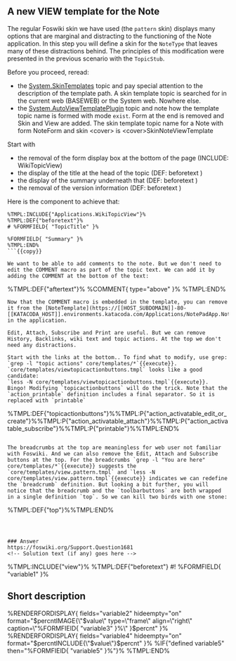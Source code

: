 <!-- Scenario text goes here -->
## A new VIEW template for the Note
The regular Foswiki skin we have used (the `pattern` skin) displays many options that are marginal and distracting to the functioning of the Note application. In this step you will define a skin for the `NoteType` that leaves many of these distractions behind. The principles of this modification were presented in the previous scenario with the `TopicStub`. 

Before you proceed, reread:
*  the [System.SkinTemplates](https://[[HOST_SUBDOMAIN]]-80-[[KATACODA_HOST]].environments.katacoda.com/System.SkinTemplates) topic and pay special attention to the description of the template path. A skin template topic is searched for in the current web (BASEWEB) or the System web. Nowhere else.
* the [System.AutoViewTemplatePlugin](https://[[HOST_SUBDOMAIN]]-80-[[KATACODA_HOST]].environments.katacoda.com/System.AutoViewTemplatePlugin) topic and note how the template topic name is formed with mode `exist`. Form at the end is removed and Skin and View are added. The skin template topic name for a Note with form NoteForm and skin &lt;cover> is &lt;cover>SkinNoteViewTemplate

Start with 
* the removal of the form display box at the bottom of the page (INCLUDE: WikiTopicView)
* the display of the title at the head of the topic (DEF: beforetext )
* the display of the summary underneath that (DEF: beforetext )
* the removal of the version information (DEF: beforetext )

Here is the component to achieve that:
```
%TMPL:INCLUDE{"Applications.WikiTopicView"}%
%TMPL:DEF{"beforetext"}%
# %FORMFIELD{ "TopicTitle" }%

%FORMFIELD{ "Summary" }%
%TMPL:END%
```{{copy}}

We want to be able to add comments to the note. But we don't need to edit the COMMENT macro as part of the topic text. We can add it by adding the COMMENT at the bottom of the text:
```
%TMPL:DEF{"aftertext"}%
%COMMENT{ type="above" }%
%TMPL:END%
```{{copy}}
Now that the COMMENT macro is embedded in the template, you can remove it from the [NoteTemplate](https://[[HOST_SUBDOMAIN]]-80-[[KATACODA_HOST]].environments.katacoda.com/Applications/NotePadApp.NoteTemplate) in the application.

Edit, Attach, Subscribe and Print are useful. But we can remove History, Backlinks, wiki text and topic actions. At the top we don't need any distractions. 

Start with the links at the bottom.. To find what to modify, use grep:
`grep -l "topic actions" core/templates/*`{{execute}}.
`core/templates/viewtopicactionbuttons.tmpl` looks like a good candidate:
`less -N core/templates/viewtopicactionbuttons.tmpl`{{execute}}.
Bingo! Modifying `topicactionbuttons` will do the trick. Note that the `action_printable` definition includes a final separator. So it is replaced with `printable`
```
%TMPL:DEF{"topicactionbuttons"}%%TMPL:P{"action_activatable_edit_or_create"}%%TMPL:P{"action_activatable_attach"}%%TMPL:P{"action_activatable_subscribe"}%%TMPL:P{"printable"}%%TMPL:END%
```{{copy}

The breadcrumbs at the top are meaningless for web user not familiar with Foswiki. And we can also remove the Edit, Attach and Subscribe buttons at the top. For the breadcrumbs `grep -l "You are here" core/templates/*`{{execute}} suggests the `core/templates/view.pattern.tmpl` and `less -N core/templates/view.pattern.tmpl`{{execute}} indicates we can redefine the `breadcrumb` definition. But looking a bit further, you will notice that the breadcrumb and the `toolbarbuttons` are both wrapped in a single definition `top`. So we can kill two birds with one stone:

```
%TMPL:DEF{"top"}%%TMPL:END%
```{{copy}}



### Answer
https://foswiki.org/Support.Question1681
<!-- Solution text (if any) goes here -->
```
%TMPL:INCLUDE{"view"}% 
%TMPL:DEF{"beforetext"}
<noautolink>
#! %FORMFIELD{ "variable1" }%

## Short description
%RENDERFORDISPLAY{ fields="variable2"
                   hideempty="on"
                   format="$percntIMAGE{\"$value\" type=\"frame\" align=\"right\" caption=\"%FORMFIElD{ "variable3" }%\" }$percnt"
}%
%RENDERFORDISPLAY{ fields="variable4"
                   hideempty="on"
                   format="$percntINCLUDE{\"$value\"}$percnt"
}%
%IF{"defined variable5" then="%FORMFIElD{ "variable5" }%"}%
</noautolink>
%TMPL:END%
```





